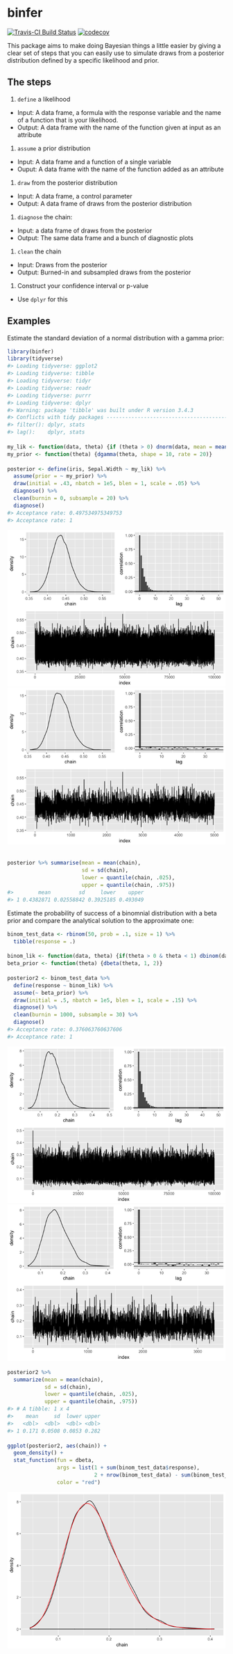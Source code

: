 binfer
================

[![Travis-CI Build Status](https://travis-ci.org/nicksolomon/binfer.svg?branch=master)](https://travis-ci.org/nicksolomon/binfer) [![codecov](https://codecov.io/gh/nicksolomon/binfer/branch/master/graph/badge.svg)](https://codecov.io/gh/nicksolomon/binfer)

This package aims to make doing Bayesian things a little easier by giving a clear set of steps that you can easily use to simulate draws from a posterior distribution defined by a specific likelihood and prior.

The steps
---------

1.  `define` a likelihood

-   Input: A data frame, a formula with the response variable and the name of a function that is your likelihood.
-   Output: A data frame with the name of the function given at input as an attribute

1.  `assume` a prior distribution

-   Input: A data frame and a function of a single variable
-   Ouput: A data frame with the name of the function added as an attribute

1.  `draw` from the posterior distribution

-   Input: A data frame, a control parameter
-   Output: A data frame of draws from the posterior distribution

1.  `diagnose` the chain:

-   Input: a data frame of draws from the posterior
-   Output: The same data frame and a bunch of diagnostic plots

1.  `clean` the chain

-   Input: Draws from the posterior
-   Output: Burned-in and subsampled draws from the posterior

1.  Construct your confidence interval or p-value

-   Use `dplyr` for this

Examples
--------

Estimate the standard deviation of a normal distribution with a gamma prior:

``` r
library(binfer)
library(tidyverse)
#> Loading tidyverse: ggplot2
#> Loading tidyverse: tibble
#> Loading tidyverse: tidyr
#> Loading tidyverse: readr
#> Loading tidyverse: purrr
#> Loading tidyverse: dplyr
#> Warning: package 'tibble' was built under R version 3.4.3
#> Conflicts with tidy packages ----------------------------------------------
#> filter(): dplyr, stats
#> lag():    dplyr, stats

my_lik <- function(data, theta) {if (theta > 0) dnorm(data, mean = mean(iris$Sepal.Width) , sd = theta) else 0}
my_prior <- function(theta) {dgamma(theta, shape = 10, rate = 20)}

posterior <- define(iris, Sepal.Width ~ my_lik) %>% 
  assume(prior = ~ my_prior) %>% 
  draw(initial = .43, nbatch = 1e5, blen = 1, scale = .05) %>% 
  diagnose() %>% 
  clean(burnin = 0, subsample = 20) %>% 
  diagnose()
#> Acceptance rate: 0.497534975349753
#> Acceptance rate: 1
```

![](man/figures/README-example1-1.png)![](man/figures/README-example1-2.png)

``` r

posterior %>% summarise(mean = mean(chain),
                        sd = sd(chain),
                        lower = quantile(chain, .025),
                        upper = quantile(chain, .975))
#>        mean         sd     lower    upper
#> 1 0.4382871 0.02558842 0.3925185 0.493049
```

Estimate the probability of success of a binomnial distribution with a beta prior and compare the analytical solution to the approximate one:

``` r
binom_test_data <- rbinom(50, prob = .1, size = 1) %>% 
  tibble(response = .)

binom_lik <- function(data, theta) {if(theta > 0 & theta < 1) dbinom(data, prob = theta, size = 1) else 0}
beta_prior <- function(theta) {dbeta(theta, 1, 2)}

posterior2 <- binom_test_data %>% 
  define(response ~ binom_lik) %>% 
  assume(~ beta_prior) %>% 
  draw(initial = .5, nbatch = 1e5, blen = 1, scale = .15) %>% 
  diagnose() %>% 
  clean(burnin = 1000, subsample = 30) %>% 
  diagnose()
#> Acceptance rate: 0.376063760637606
#> Acceptance rate: 1
```

![](man/figures/README-example2-1.png)![](man/figures/README-example2-2.png)

``` r
posterior2 %>% 
  summarize(mean = mean(chain), 
            sd = sd(chain), 
            lower = quantile(chain, .025), 
            upper = quantile(chain, .975))
#> # A tibble: 1 x 4
#>    mean     sd  lower upper
#>   <dbl>  <dbl>  <dbl> <dbl>
#> 1 0.171 0.0508 0.0853 0.282

ggplot(posterior2, aes(chain)) + 
  geom_density() +
  stat_function(fun = dbeta, 
                args = list(1 + sum(binom_test_data$response), 
                            2 + nrow(binom_test_data) - sum(binom_test_data$response)),
                color = "red")
```

![](man/figures/README-example2-3.png)
